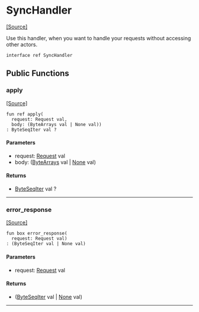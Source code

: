 # SyncHandler
<span class="source-link">[[Source]](src/server/sync_handler.md#L4)</span>

Use this handler, when you want to handle your requests without accessing other actors.


```pony
interface ref SyncHandler
```

## Public Functions

### apply
<span class="source-link">[[Source]](src/server/sync_handler.md#L8)</span>


```pony
fun ref apply(
  request: Request val,
  body: (ByteArrays val | None val))
: ByteSeqIter val ?
```
#### Parameters

*   request: [Request](server-Request.md) val
*   body: ([ByteArrays](valbytes-ByteArrays.md) val | [None](builtin-None.md) val)

#### Returns

* [ByteSeqIter](builtin-ByteSeqIter.md) val ?

---

### error_response
<span class="source-link">[[Source]](src/server/sync_handler.md#L10)</span>


```pony
fun box error_response(
  request: Request val)
: (ByteSeqIter val | None val)
```
#### Parameters

*   request: [Request](server-Request.md) val

#### Returns

* ([ByteSeqIter](builtin-ByteSeqIter.md) val | [None](builtin-None.md) val)

---

